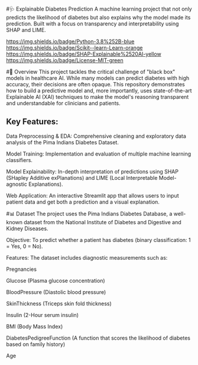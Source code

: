 #🩺 Explainable Diabetes Prediction
A machine learning project that not only predicts the likelihood of diabetes but also explains why the model made its prediction. Built with a focus on transparency and interpretability using SHAP and LIME.

https://img.shields.io/badge/Python-3.8%252B-blue
https://img.shields.io/badge/Scikit--learn-Learn-orange
https://img.shields.io/badge/SHAP-Explainable%2520AI-yellow
https://img.shields.io/badge/License-MIT-green

#📖 Overview
This project tackles the critical challenge of "black box" models in healthcare AI. While many models can predict diabetes with high accuracy, their decisions are often opaque. This repository demonstrates how to build a predictive model and, more importantly, uses state-of-the-art Explainable AI (XAI) techniques to make the model's reasoning transparent and understandable for clinicians and patients.

## Key Features:

Data Preprocessing & EDA: Comprehensive cleaning and exploratory data analysis of the Pima Indians Diabetes Dataset.

Model Training: Implementation and evaluation of multiple machine learning classifiers.

Model Explainability: In-depth interpretation of predictions using SHAP (SHapley Additive exPlanations) and LIME (Local Interpretable Model-agnostic Explanations).

Web Application: An interactive Streamlit app that allows users to input patient data and get both a prediction and a visual explanation.

#📊 Dataset
The project uses the Pima Indians Diabetes Database, a well-known dataset from the National Institute of Diabetes and Digestive and Kidney Diseases.

Objective: To predict whether a patient has diabetes (binary classification: 1 = Yes, 0 = No).

Features: The dataset includes diagnostic measurements such as:

Pregnancies

Glucose (Plasma glucose concentration)

BloodPressure (Diastolic blood pressure)

SkinThickness (Triceps skin fold thickness)

Insulin (2-Hour serum insulin)

BMI (Body Mass Index)

DiabetesPedigreeFunction (A function that scores the likelihood of diabetes based on family history)

Age
